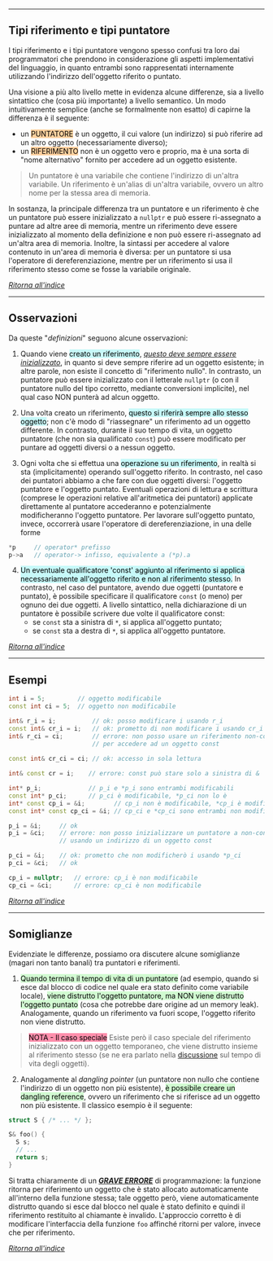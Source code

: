 ```toc
```
--- 

## Tipi riferimento e tipi puntatore
I tipi riferimento e i tipi puntatore vengono spesso confusi tra loro dai programmatori che prendono in considerazione gli aspetti implementativi del linguaggio, in quanto entrambi sono rappresentati internamente utilizzando l'indirizzo dell'oggetto riferito o puntato.

Una visione a più alto livello mette in evidenza alcune differenze, sia a livello sintattico che (cosa più importante) a livello semantico. Un modo intuitivamente semplice (anche se formalmente non esatto) di capirne la differenza è il seguente:
  - un <mark style="background: #FFB86CA6;">PUNTATORE</mark> è un oggetto, il cui valore (un indirizzo) si può riferire ad un altro oggetto (necessariamente diverso);
  - un <mark style="background: #FFB86CA6;">RIFERIMENTO</mark> non è un oggetto vero e proprio, ma è una sorta di "nome alternativo" fornito per accedere ad un oggetto esistente.

> Un puntatore è una variabile che contiene l'indirizzo di un'altra variabile.
> Un riferimento è un'alias di un'altra variabile, ovvero un altro nome per la stessa area di memoria.

In sostanza, la principale differenza tra un puntatore e un riferimento è che un puntatore può essere inizializzato a `nullptr` e può essere ri-assegnato a puntare ad altre aree di memoria, mentre un riferimento deve essere inizializzato al momento della definizione e non può essere ri-assegnato ad un'altra area di memoria. Inoltre, la sintassi per accedere al valore contenuto in un'area di memoria è diversa: per un puntatore si usa l'operatore di dereferenziazione, mentre per un riferimento si usa il riferimento stesso come se fosse la variabile originale.

_[Ritorna all'indice](#Tipi%20riferimento%20e%20tipi%20puntatore)_

---

## Osservazioni
Da queste "*definizioni*" seguono alcune osservazioni:
1) Quando viene <mark style="background: #ABF7F7A6;">creato un riferimento</mark>, <u><i>questo deve sempre essere inizializzato</i></u>, in quanto si deve sempre riferire ad un oggetto esistente; in altre parole, non esiste il concetto di "riferimento nullo". 
     In contrasto, un puntatore può essere inizializzato con il letterale `nullptr` (o con il puntatore nullo del tipo corretto, mediante conversioni implicite), nel qual caso NON punterà ad alcun oggetto.

2) Una volta creato un riferimento, <mark style="background: #ABF7F7A6;">questo si riferirà sempre allo stesso oggetto</mark>; non c'è modo di "riassegnare" un riferimento ad un oggetto differente. 
	 In contrasto, durante il suo tempo di vita, un oggetto puntatore (che non sia qualificato `const`) può essere modificato per puntare ad oggetti diversi o a nessun oggetto.

3) Ogni volta che si effettua una <mark style="background: #ABF7F7A6;">operazione su un riferimento</mark>, in realtà si sta (implicitamente) operando sull'oggetto riferito.
	In contrasto, nel caso dei puntatori abbiamo a che fare con due oggetti diversi: l'oggetto puntatore e l'oggetto puntato.
	Eventuali operazioni di lettura e scrittura (comprese le operazioni relative all'aritmetica dei puntatori) applicate direttamente al puntatore accederanno e potenzialmente modificheranno l'oggetto puntatore. 
	Per lavorare sull'oggetto puntato, invece, occorrerà usare l'operatore di dereferenziazione, in una delle forme
  ```cpp
  *p     // operator* prefisso
  p->a   // operator-> infisso, equivalente a (*p).a
```

4) <mark style="background: #ABF7F7A6;">Un eventuale qualificatore 'const' aggiunto al riferimento si applica necessariamente all'oggetto riferito e non al riferimento stesso.</mark> In contrasto, nel caso del puntatore, avendo due oggetti (puntatore e puntato), è possibile specificare il qualificatore `const` (o meno) per ognuno dei due oggetti. 
	A livello sintattico, nella dichiarazione di un puntatore è possibile scrivere due volte il qualificatore const:
	  - se `const` sta a sinistra di `*`, si applica all'oggetto puntato;
	  - se `const` sta a destra di `*`, si applica all'oggetto puntatore.
	  
_[Ritorna all'indice](#Tipi%20riferimento%20e%20tipi%20puntatore)_

---

## Esempi
```cpp
int i = 5;         // oggetto modificabile
const int ci = 5;  // oggetto non modificabile

int& r_i = i;          // ok: posso modificare i usando r_i
const int& cr_i = i;   // ok: prometto di non modificare i usando cr_i
int& r_ci = ci;        // errore: non posso usare un riferimento non-const
                       // per accedere ad un oggetto const
                       
const int& cr_ci = ci; // ok: accesso in sola lettura

int& const cr = i;    // errore: const può stare solo a sinistra di &

int* p_i;             // p_i e *p_i sono entrambi modificabili
const int* p_ci;      // p_ci è modificabile, *p_ci non lo è
int* const cp_i = &i;        // cp_i non è modificabile, *cp_i è modificabile
const int* const cp_ci = &i; // cp_ci e *cp_ci sono entrambi non modificabili

p_i = &i;     // ok
p_i = &ci;    // errore: non posso inizializzare un puntatore a non-const
              // usando un indirizzo di un oggetto const

p_ci = &i;    // ok: prometto che non modificherò i usando *p_ci
p_ci = &ci;   // ok

cp_i = nullptr;   // errore: cp_i è non modificabile
cp_ci = &ci;      // errore: cp_ci è non modificabile
```

_[Ritorna all'indice](#Tipi%20riferimento%20e%20tipi%20puntatore)_

---

## Somiglianze
Evidenziate le differenze, possiamo ora discutere alcune somiglianze (magari non tanto banali) tra puntatori e riferimenti.

1) <mark style="background: #BBFABBA6;">Quando termina il tempo di vita di un puntatore</mark> (ad esempio, quando si esce dal blocco di codice nel quale era stato definito come variabile locale), <mark style="background: #BBFABBA6;">viene distrutto l'oggetto puntatore, ma NON viene distrutto l'oggetto puntato</mark> (cosa che potrebbe dare origine ad un memory leak). Analogamente, quando un riferimento va fuori scope, l'oggetto riferito non viene distrutto.

> <mark style="background: #FF5582A6;">NOTA - Il caso speciale</mark>
Esiste però il caso speciale del riferimento inizializzato con un oggetto temporaneo, che viene distrutto insieme al riferimento stesso (se ne era parlato nella [discussione](obsidian://open?vault=MdP&file=teoria%2F04-lifetime) sul tempo di vita degli oggetti).

2) Analogamente al *dangling pointer* (un puntatore non nullo che contiene l'indirizzo di un oggetto non più esistente), <mark style="background: #BBFABBA6;">è possibile creare un dangling reference</mark>, ovvero un riferimento che si riferisce ad un oggetto non più esistente. 
	Il classico esempio è il seguente:
```cpp
struct S { /* ... */ };

S& foo() {
  S s;
  // ...
  return s;
}
```

Si tratta chiaramente di un ***<u>GRAVE ERRORE</u>*** di programmazione: la funzione ritorna per riferimento un oggetto che è stato allocato automaticamente all'interno della funzione stessa; tale oggetto però, viene automaticamente distrutto quando si esce dal blocco nel quale è stato definito e quindi il riferimento restituito al chiamante è invalido.
L'approccio corretto è di modificare l'interfaccia della funzione `foo` affinché ritorni per valore, invece che per riferimento.

_[Ritorna all'indice](#Tipi%20riferimento%20e%20tipi%20puntatore)_